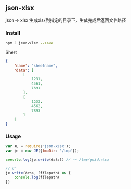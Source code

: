 json-xlsx
---
json => xlsx 生成xlsx到指定的目录下，生成完成后返回文件路径

### Install
```sh
npm i json-xlsx --save
```
Sheet
```json
{
    "name": "sheetname",
    "data": [
        [
            1231,
            4561,
            7891
        ],
        [
            1232,
            4562,
            7893
        ]
    ]
}
```

### Usage
```js
var JE = require('json-xlsx');
var je = new JE({tmpDir: '/tmp'});

console.log(je.write(data)) // => /tmp/guid.xlsx

// Or
je.write(data, (filepath) => {
    console.log(filepath)
})
```

